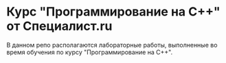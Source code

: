 # Курс "Программирование на С++" от Специалист.ru
В данном репо располагаются лабораторные работы, выполненные во время обучения по курсу "Программирование на C++".
